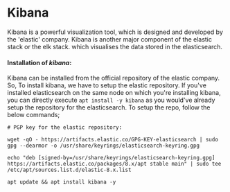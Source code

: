#   Kibana

Kibana is a powerful visualization tool, which is designed and developed by the 'elastic' company. Kibana is another major component of the elastic stack or the elk stack. which visualises the data stored in the elasticsearch.

#### Installation of *kibana*:

Kibana can be installed from the official repository of the elastic company. So, To install kibana, we have to setup the elastic repository. If you've installed elasticsearch on the same node on which you're installing kibana, you can directly execute `apt install -y kibana` as you would've already setup the repository for the elasticsearch. To setup the repo, follow the below commands;
```
# PGP key for the elastic repository:

wget -qO - https://artifacts.elastic.co/GPG-KEY-elasticsearch | sudo gpg --dearmor -o /usr/share/keyrings/elasticsearch-keyring.gpg

echo "deb [signed-by=/usr/share/keyrings/elasticsearch-keyring.gpg] https://artifacts.elastic.co/packages/8.x/apt stable main" | sudo tee /etc/apt/sources.list.d/elastic-8.x.list

apt update && apt install kibana -y

```

